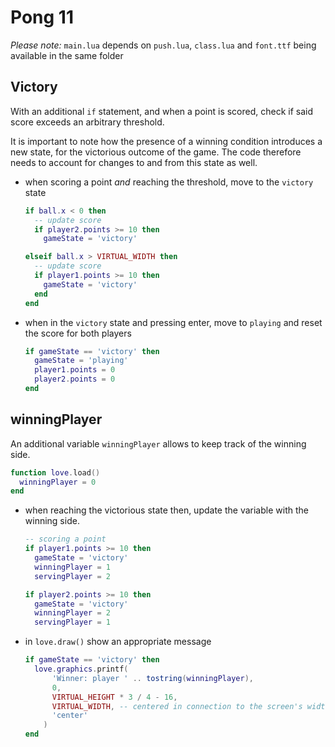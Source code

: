 # Pong 11

_Please note:_ `main.lua` depends on `push.lua`, `class.lua` and `font.ttf` being available in the same folder

## Victory

With an additional `if` statement, and when a point is scored, check if said score exceeds an arbitrary threshold.

It is important to note how the presence of a winning condition introduces a new state, for the victorious outcome of the game. The code therefore needs to account for changes to and from this state as well.

- when scoring a point _and_ reaching the threshold, move to the `victory` state

  ```lua
  if ball.x < 0 then
    -- update score
    if player2.points >= 10 then
      gameState = 'victory'

  elseif ball.x > VIRTUAL_WIDTH then
    -- update score
    if player1.points >= 10 then
      gameState = 'victory'
    end
  end
  ```

- when in the `victory` state and pressing enter, move to `playing` and reset the score for both players

  ```lua
  if gameState == 'victory' then
    gameState = 'playing'
    player1.points = 0
    player2.points = 0
  end
  ```

## winningPlayer

An additional variable `winningPlayer` allows to keep track of the winning side.

```lua
function love.load()
  winningPlayer = 0
end
```

- when reaching the victorious state then, update the variable with the winning side.

  ```lua
  -- scoring a point
  if player1.points >= 10 then
    gameState = 'victory'
    winningPlayer = 1
    servingPlayer = 2

  if player2.points >= 10 then
    gameState = 'victory'
    winningPlayer = 2
    servingPlayer = 1
  ```

- in `love.draw()` show an appropriate message

  ```lua
  if gameState == 'victory' then
    love.graphics.printf(
        'Winner: player ' .. tostring(winningPlayer),
        0,
        VIRTUAL_HEIGHT * 3 / 4 - 16,
        VIRTUAL_WIDTH, -- centered in connection to the screen's width
        'center'
      )
  end
  ```
